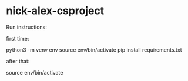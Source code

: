 # nick-alex-csproject

Run instructions:

first time:

python3 -m venv env
source env/bin/activate
pip install requirements.txt

after that:

source env/bin/activate
